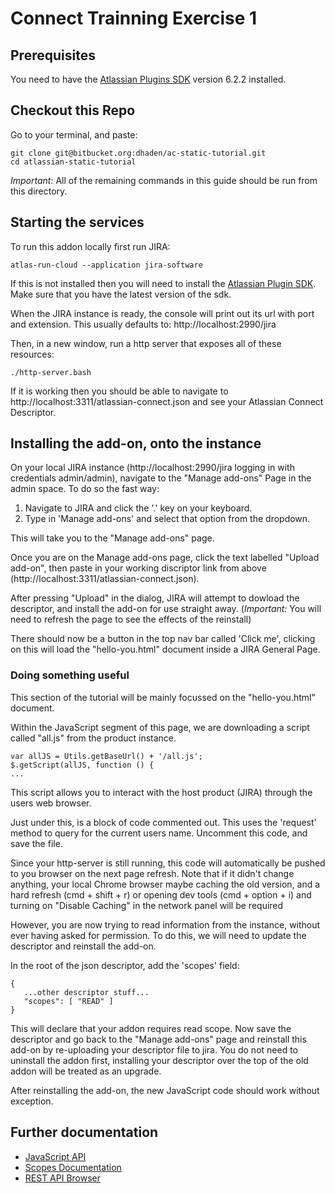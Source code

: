 # Connect Trainning Exercise 1

## Prerequisites

You need to have the [Atlassian Plugins SDK][1] version 6.2.2 installed.

## Checkout this Repo

Go to your terminal, and paste:
    
    git clone git@bitbucket.org:dhaden/ac-static-tutorial.git
    cd atlassian-static-tutorial

*Important:* All of the remaining commands in this guide should be run from this directory.

## Starting the services

To run this addon locally first run JIRA:

    atlas-run-cloud --application jira-software

If this is not installed then you will need to install the [Atlassian Plugin SDK][1]. Make sure that
you have the latest version of the sdk.

When the JIRA instance is ready, the console will print out its url with port and extension. This
usually defaults to: http://localhost:2990/jira

Then, in a new window, run a http server that exposes all of these resources:

    ./http-server.bash

If it is working then you should be able to navigate to http://localhost:3311/atlassian-connect.json
and see your Atlassian Connect Descriptor.

## Installing the add-on, onto the instance

On your local JIRA instance (http://localhost:2990/jira logging in with credentials admin/admin), navigate to the "Manage add-ons" Page in the admin space. To do so the
fast way:

 1. Navigate to JIRA and click the '.' key on your keyboard.
 1. Type in 'Manage add-ons' and select that option from the dropdown.

This will take you to the "Manage add-ons" page.

Once you are on the Manage add-ons page, click the text labelled "Upload add-on", then paste in your 
working discriptor link from above (http://localhost:3311/atlassian-connect.json).

After pressing "Upload" in the dialog, JIRA will attempt to dowload the descriptor, and install the add-on for use straight away. 
(*Important:* You will need to refresh the page to see the effects of the reinstall)

There should now be a button in the top nav bar called 'Click me', clicking on this will load the "hello-you.html" document inside a JIRA General Page.

### Doing something useful

This section of the tutorial will be mainly focussed on the "hello-you.html" document.

Within the JavaScript segment of this page, we are downloading a script called "all.js" from the product instance.
    
    var allJS = Utils.getBaseUrl() + '/all.js';
    $.getScript(allJS, function () {
    ...

This script allows you to interact with the host product (JIRA) through the users web browser.

Just under this, is a block of code commented out. This uses the 'request' method to query for the current users name. Uncomment this code, and save the file.

Since your http-server is still running, this code will automatically be pushed to you browser on the next page refresh.
Note that if it didn't change anything, your local Chrome browser maybe caching the old version, and a hard refresh (cmd + shift + r) or opening dev tools (cmd + option + i) and turning on "Disable Caching" in the network panel will be required

However, you are now trying to read information from the instance, without ever having asked for permission.
To do this, we will need to update the descriptor and reinstall the add-on. 

In the root of the json descriptor, add the 'scopes' field:

    {
       ...other descriptor stuff...
       "scopes": [ "READ" ]
    }

This will declare that your addon requires read scope. Now save the descriptor and go back to the "Manage add-ons"
page and reinstall this add-on by re-uploading your descriptor file to jira. You do not need to
uninstall the addon first, installing your descriptor over the top of the old addon will be treated
as an upgrade.

After reinstalling the add-on, the new JavaScript code should work without exception.

## Further documentation

* [JavaScript API](https://developer.atlassian.com/static/connect/docs/latest/concepts/javascript-api.html)
* [Scopes Documentation](https://developer.atlassian.com/static/connect/docs/latest/scopes/scopes.html)
* [REST API Browser](https://jira.atlassian.com/plugins/servlet/restbrowser)

 [1]: https://developer.atlassian.com/docs/getting-started/set-up-the-atlassian-plugin-sdk-and-build-a-project
